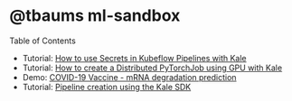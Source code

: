 # @tbaums ml-sandbox

Table of Contents
- Tutorial: [How to use Secrets in Kubeflow Pipelines with Kale](/tutorial-kf-secrets/)
- Tutorial: [How to create a Distributed PyTorchJob using GPU with Kale](/tutorial-distributed-pytorch)
- Demo: [COVID-19 Vaccine - mRNA degradation prediction](/demo-covid-vaccine)
- Tutorial: [Pipeline creation using the Kale SDK](/kale-sdk-pipline-gpu)
